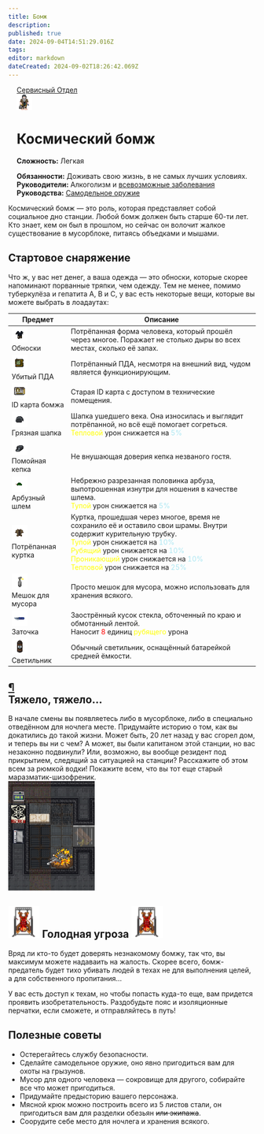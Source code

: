 ```yaml
---
title: Бомж
description: 
published: true
date: 2024-09-04T14:51:29.016Z
tags: 
editor: markdown
dateCreated: 2024-09-02T18:26:42.069Z
---
```



<div style="display: flex; justify-content: center;">
<div class="roles-passport serv">
  <div class="title serv "><a href="/roles">Сервисный Отдел</a></div>
  <div>
    <div><div><img src="/roles/bomz2.png" id="playAudio" style="cursor: pointer;"></div></div>
  <div><div>
    <h1>Космический бомж</h1>
    <p><strong>Сложность:</strong> Легкая</p>
    <strong>Обязанности:</strong> Доживать свою жизнь, в не самых лучших условиях.<br>
    <b>Руководители:</b> Алкоголизм и  <a href="/guides/psychologicaldiseases" class="is-internal-link is-valid-page">всевозможные заболевания</a><br>
    <b>Руководства:</b> <a href="/guides/handmadeweapons" class="is-internal-link is-valid-page">Cамодельное оружие</a>
  </div></div>
  </div>
</div>
</div>

<p><audio id="lobbyMusic" src="/roles/serv/musicbomzh.mp3"></audio></p>
<p>Космический бомж — это роль, которая представляет собой социальное дно станции. Любой бомж должен быть старше 60-ти лет. Кто знает, кем он был в прошлом, но сейчас он волочит жалкое существование в мусорблоке, питаясь объедками и мышами.</p>
<h2> 
  <div class="box">
    <span> Стартовое снаряжение </span>
  </div>
</h2><div>
Что ж, у вас нет денег, а ваша одежда — это обноски, которые скорее напоминают порванные тряпки, чем одежду. Тем не менее, помимо туберкулёза и гепатита A, B и C, у вас есть некоторые вещи, которые вы можете выбрать в лоадаутах:
</div><center>
  <table class="ser">
    <thead>
      <tr>
        <th>Предмет</th>
        <th>Описание</th>
      </tr>
    </thead>
    <tbody>
      <tr>
        <td><img src="/roles/serv/bomzh.png"><br>
        Обноски</td>
        <td>Потрёпанная форма человека, который прошёл через многое. Поражает не столько дыры во всех местах, сколько её запах.</td>
      </tr>
      <tr>
        <td><img src="/roles/serv/pda-bomzh.png"><br>Убитый ПДА</td>
        <td>Потрёпанный ПДА, несмотря на внешний вид, чудом является функционирующим.</td>
      </tr>
      <tr>
        <td><img src="/roles/serv/debomzhidt.png"><br>ID карта бомжа</td>
        <td>Старая ID карта с доступом в технические помещения.</td>
      </tr>
      <tr>
        <td><img src="/roles/serv/bomzhhat.png"><br>Грязная шапка</td>
        <td>Шапка ушедшего века. Она износилась и выглядит потрёпанной, но всё ещё помогает согреться. <br><span style="color:yellow">Тепловой</span> урон снижается на <span style="color:#ace7f2">5%</span></td>
      </tr>
      <tr>
        <td><img src="/roles/serv/bomzcap.png"><br>Помойная кепка</td>
        <td>Не внушающая доверия кепка незваного гостя.</td>
      </tr>
      <tr>
        <td><img src="/roles/serv/melon.png"><br>Арбузный шлем</td>
        <td>Небрежно разрезанная половинка арбуза, выпотрошенная изнутри для ношения в качестве шлема.<br><span style="color:yellow">Тупой</span> урон снижается на <span style="color:#ace7f2">5%</span></td>
      </tr>
      <tr>
        <td><img src="/roles/serv/bomzhcoat.png"><br>Потрёпанная куртка</td>
        <td>Куртка, прошедшая через многое, время не сохранило её и оставило свои шрамы. Внутри содержит курительную трубку.<br><span style="color:yellow">Тупой</span> урон снижается на <span style="color:#ace7f2">10%</span><br><span style="color:yellow">Рубящий</span> урон снижается на <span style="color:#ace7f2">10%</span><br><span style="color:yellow">Проникающий</span> урон снижается на <span style="color:#ace7f2">10%</span><br><span style="color:yellow">Тепловой</span> урон снижается на <span style="color:#ace7f2">25%</span></td>
      </tr>
      <tr>
        <td><img src="/roles/serv/trashbag.png"><br>Мешок для мусора</td>
        <td>Просто мешок для мусора, можно использовать для хранения всякого.</td>
      </tr>
      <tr>
        <td><img src="/roles/serv/shiv.png"><br>Заточка</td>
        <td>Заострённый кусок стекла, обточенный по краю и обмотанный лентой.<br> Наносит <span style="color:red">8</span> единиц <span style="color:yellow">рубящего</span> урона</td>
      </tr>
      <tr>
        <td><img src="/roles/serv/lantern.png"><br>Светильник</td>
        <td>Обычный светильник, оснащённый батарейкой средней ёмкости.</td>
      </tr>
    </tbody>
  </table>
</center>
<h2 id="тяжело-тяжело" class="toc-header"><a class="toc-anchor" href="#тяжело-тяжело">¶</a> 
  <div class="box">
    <span>Тяжело, тяжело...</span>
  </div>
</h2>
<div class="imageBox">
  <div>
В начале смены вы появляетесь либо в мусорблоке, либо в специально отведённом для ночлега месте. Придумайте историю о том, как вы докатились до такой жизни. Может быть, 20 лет назад у вас сгорел дом, и теперь вы ни с чем? А может, вы были капитаном этой станции, но вас незаконно подвинули? Или, возможно, вы вообще резидент под прикрытием, следящий за ситуацией на станции? Расскажите об этом всем за рюмкой водки! Покажите всем, что вы тот еще старый маразматик-шизофреник.
  </div>
  <img src="/roles/serv/baze.png">
</div>
<h2> 
  <div class="box">
    <img src="/roles/serv/spikebloody.png" style="min-width: 64px">
    <span> Голодная угроза </span>
    <img src="/roles/serv/spikebloody.png" style="min-width: 64px">
  </div>
</h2><div>
Вряд ли кто-то будет доверять незнакомому бомжу, так что, вы максимум можете надаваить на жалость. Скорее всего, бомж-предатель будет тихо убивать людей в техах не для выполнения целей, а для собственного пропитания...
</div><p>У вас есть доступ к техам, но чтобы попасть куда-то еще, вам придется проявить изобретательность. Раздобудьте пояс и изоляционные перчатки, если сможете, и отправляйтесь в путь!</p>
<h2> 
  <div class="box">
    <span>Полезные советы</span>
  </div>
</h2>
<ul>
<li>Остерегайтесь службу безопасности.</li>
<li>Сделайте самодельное оружие, оно явно пригодиться вам для охоты на грызунов.</li>
<li>Мусор для одного человека — сокровище для другого, собирайте все что может пригодиться.</li>
<li>Придумайте предысторию вашего персонажа.</li>
<li>Мясной крюк можно построить всего из 5 листов стали, он пригодиться вам для разделки обезьян <s>или экипажа</s>.</li>
<li>Соорудите себе место для ночлега и хранения всякого.</li>
</ul>

<div class="table"></div></div></template><template slot="comments"><div><comments></comments></div></template></page></div>